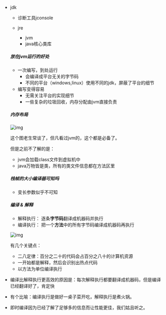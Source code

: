 - jdk

  - 诊断工具jconsole

  - jre

    - jvm
    - java核心类库

    

  ##### 放在jvm运行的好处

  - 一次编写，到处运行
    - 会编译成平台无关的字节码
    - 不同的平台（windows,linux）使用不同的jdk，屏蔽了平台的细节
  - 编写变得容易
    - 无需关注平台的实现细节
    - 一些复杂的垃圾回收，内存分配由jvm直接负责

  

  ##### 内存布局

  ![img](https://static001.geekbang.org/resource/image/ab/77/ab5c3523af08e0bf2f689c1d6033ef77.png)

  这个图老生常谈了，但凡看过jvm的，这个都是必备了。

  但是之前不了解的是：

  - jvm会加载class文件到虚拟机中
  - java万物皆是类，所有的类文件信息都在方法区里

  

  

  ##### 栈帧的大小编译器可知吗

  - 变长参数似乎不可知

  ##### 编译 & 解释

  - 解释执行： 逐条**字节码**翻译成机器码并执行
  - 编译执行： 把一个**方法**中的所有字节码编译成机器码再执行

  ![img](https://static001.geekbang.org/resource/image/5e/3b/5ee351091464de78eed75438b6f9183b.png)

  有几个关键点：

  - 二八定律：百分之二十的代码会占百分之八十的计算机资源
  - 一开始都是解释，然后会识别出热点代码
  - 以方法为单位编译执行

- 编译比解释执行更高效的原因是：每次解释执行都要翻译成机器码，但是编译已经翻译好了，肯定快

- 有个比喻：编译执行是做好一桌子菜开吃，解释执行是煮火锅。

- 即时编译因为已经了解了足够多的信息而让性能更佳，我们姑且听之。





